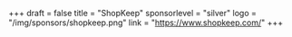 +++
draft = false 
title = "ShopKeep"
sponsorlevel = "silver"
logo = "/img/sponsors/shopkeep.png"
link = "https://www.shopkeep.com/"
+++
